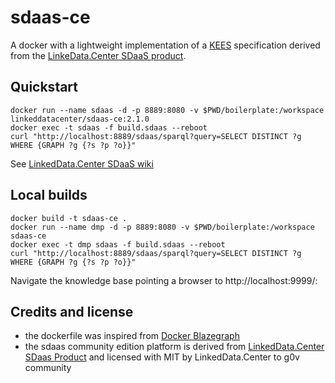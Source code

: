 # sdaas-ce
A  docker with a lightweight implementation of a [KEES](http://linkeddata.center/kees) specification derived from the [LinkeData.Center SDaaS product](https://it.linkeddata.center//p/sdaas).

## Quickstart

```
docker run --name sdaas -d -p 8889:8080 -v $PWD/boilerplate:/workspace linkeddatacenter/sdaas-ce:2.1.0
docker exec -t sdaas -f build.sdaas --reboot
curl "http://localhost:8889/sdaas/sparql?query=SELECT DISTINCT ?g WHERE {GRAPH ?g {?s ?p ?o}}"
```

See  [LinkedData.Center SDaaS wiki](https://bitbucket.org/linkeddatacenter/sdaas/wiki/Home)

## Local builds

```
docker build -t sdaas-ce .
docker run --name dmp -d -p 8889:8080 -v $PWD/boilerplate:/workspace sdaas-ce
docker exec -t dmp sdaas -f build.sdaas --reboot
curl "http://localhost:8889/sdaas/sparql?query=SELECT DISTINCT ?g WHERE {GRAPH ?g {?s ?p ?o}}"
```

Navigate the knowledge base pointing a browser to http://localhost:9999/:


## Credits and license

- the dockerfile was inspired from [Docker Blazegraph](https://github.com/lyrasis/docker-blazegraph)
- the sdaas community edition platform is derived from [LinkedData.Center SDaas Product](https://it.linkeddata.center/p/sdaas) and licensed with MIT by LinkedData.Center to g0v community

